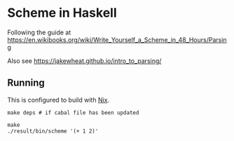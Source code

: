 # Scheme in Haskell

Following the guide at https://en.wikibooks.org/wiki/Write_Yourself_a_Scheme_in_48_Hours/Parsing

Also see https://jakewheat.github.io/intro_to_parsing/

## Running

This is configured to build with [Nix](https://nixos.org/download.html).

```
make deps # if cabal file has been updated

make
./result/bin/scheme '(+ 1 2)'
```
